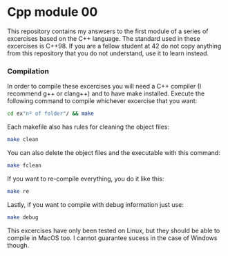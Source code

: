 # Cpp module 00
This repository contains my answsers to the first module of a series of excercises based on the C++ language. The standard used in these excercises is C++98. If you are a fellow student at 42 do not copy anything from this repository that you do not understand, use it to learn instead.

### Compilation
In order to compile these excercises you will need a C++ compiler (I recommend g++ or clang++) and to have make installed. Execute the following command to compile whichever excercise that you want:
```bash
cd ex"nº of folder"/ && make
```

Each makefile also has rules for cleaning the object files:
```bash
make clean
```
You can also delete the object files and the executable with this command:
```bash
make fclean
```
If you want to re-compile everything, you do it like this:
```bash
make re
```
Lastly, if you want to compile with debug information just use:
```bash
make debug
```

This excercises have only been tested on Linux, but they should be able to compile in MacOS too. I cannot guarantee sucess in the case of Windows though.